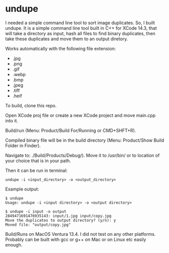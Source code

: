 # undupe

I needed a simple command line tool to sort image duplicates. So, I built undupe. It is a simple command line tool built in C++ for XCode 14.3, that will take a directory as input, hash all files to find binary duplicates, then take these duplicates and move them to an output diretory.

Works automatically with the following file extension:
* .jpg
* .png
* .gif
* .webp
* .bmp
* .jpeg
* .tiff
* .heif

To build, clone this repo.

Open XCode proj file or create a new XCode project and move main.cpp into it.

Build/run (Menu: Product/Build For/Running or CMD+SHFT+R).

Compiled binary file will be in the build directory (Menu: Product/Show Build Folder in Finder). 

Navigate to: ./Build/Products/Debug/). Move it to /usr/bin/ or to location of your choice that is in your path.

Then it can be run in terminal:

```
undupe -i <input_directory> -o <output_directory>
```

Example output:
```
$ undupe 
Usage: undupe -i <input directory> -o <output directory>

$ undupe -i input -o output
2849471691476935143: input/1.jpg input/copy.jpg
Move the duplicates to output directory? (y/n): y
Moved file: "output/copy.jpg"
```

Build/Runs on MacOS Ventura 13.4. I did not test on any other platforms. Probably can be built with gcc or g++ on Mac or on Linux etc easily enough.
